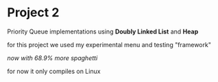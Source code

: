 # Project 2


Priority Queue implementations using **Doubly Linked List** and **Heap**


for this project we used my experimental menu and testing "framework"

*now with 68.9% more spaghetti*

for now it only compiles on Linux
